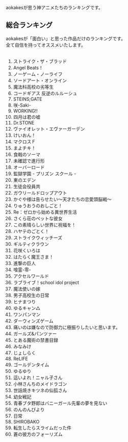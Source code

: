 aokakesが思う神アニメたちのランキングです。  

## 総合ランキング
aokakesが「面白い」と思った作品だけのランキングです。  
全て自信を持ってオススメいたします。  
<br>
1. ストライク・ザ・ブラッド
1. Angel Beats！
1. ノーゲーム・ノーライフ
1. ソードアート・オンライン
1. 魔法科高校の劣等生
1. コードギアス 反逆のルルーシュ
1. STEINS;GATE
1. 咲-Saki-
1. WORKING!!
1. 四月は君の嘘
1. Dr.STONE
1. ヴァイオレット・エヴァーガーデン
1. けいおん！
1. マクロスＦ
1. まよチキ！
1. 食戟のソーマ
1. 未確認で進行形
1. オーバーロード
1. 監獄学園 - プリズン スクール -
1. 東のエデン
1. 生徒会役員共
1. ガウリールドロップアウト
1. かぐや様は告らせたい～天才たちの恋愛頭脳戦～
1. りゅうおうのおしごと！
1. Re：ゼロから始める異世界生活
1. さくら荘のペットな彼女
1. この素晴らしい世界に祝福を！
1. ハヤテのごとく！
1. ストライクウィッチーズ
1. ギルティクラウン
1. 花咲くいろは
1. はたらく魔王さま！
1. 進撃の巨人
1. 喰霊-零-
1. アクセルワールド
1. ラブライブ！school idol project
1. 魔法使いの嫁
1. 男子高校生の日常
1. ヒナまつり
1. ゆるキャン△
1. ワンパンマン
1. ダーウィンズゲーム
1. 痛いのは嫌なので防御力に極振りしたいと思います。
1. ガールズ&パンツァー
1. とある魔術の禁書目録
1. みなみけ
1. じょしらく
1. ReLIFE
1. ゴールデンタイム
1. ゆるゆり
1. 這いよれ！ニャル子さん
1. 小林さんちのメイドラゴン
1. 世話焼きキツネの仙狐さん
1. 幼女戦記
1. 青春ブタ野郎はバニーガール先輩の夢を見ない
1. のんのんびより
1. 日常
1. SHIROBAKO
1. 転生したらスライムだった件
1. 蒼の彼方のフォーリズム
